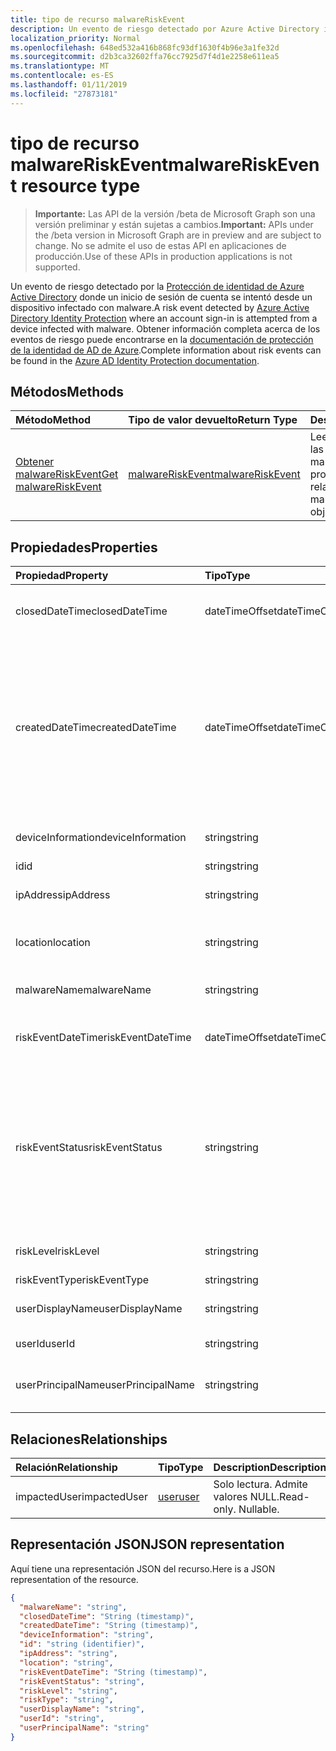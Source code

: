 ```yaml
---
title: tipo de recurso malwareRiskEvent
description: Un evento de riesgo detectado por Azure Active Directory identidad protección donde un inicio de sesión de cuenta se intentó desde un dispositivo infectado con malware. Obtener información completa acerca de los eventos de riesgo puede encontrarse en la documentación de protección de la identidad de AD de Azure.
localization_priority: Normal
ms.openlocfilehash: 648ed532a416b868fc93df1630f4b96e3a1fe32d
ms.sourcegitcommit: d2b3ca32602ffa76cc7925d7f4d1e2258e611ea5
ms.translationtype: MT
ms.contentlocale: es-ES
ms.lasthandoff: 01/11/2019
ms.locfileid: "27873181"
---
```

# <a name="malwareriskevent-resource-type"></a><span data-ttu-id="f7bee-104">tipo de recurso malwareRiskEvent</span><span class="sxs-lookup"><span data-stu-id="f7bee-104">malwareRiskEvent resource type</span></span>

> <span data-ttu-id="f7bee-105">**Importante:** Las API de la versión /beta de Microsoft Graph son una versión preliminar y están sujetas a cambios.</span><span class="sxs-lookup"><span data-stu-id="f7bee-105">**Important:** APIs under the /beta version in Microsoft Graph are in preview and are subject to change.</span></span> <span data-ttu-id="f7bee-106">No se admite el uso de estas API en aplicaciones de producción.</span><span class="sxs-lookup"><span data-stu-id="f7bee-106">Use of these APIs in production applications is not supported.</span></span>

<span data-ttu-id="f7bee-107">Un evento de riesgo detectado por la [Protección de identidad de Azure Active Directory](https://azure.microsoft.com/en-us/documentation/articles/active-directory-identityprotection/) donde un inicio de sesión de cuenta se intentó desde un dispositivo infectado con malware.</span><span class="sxs-lookup"><span data-stu-id="f7bee-107">A risk event detected by [Azure Active Directory Identity Protection](https://azure.microsoft.com/en-us/documentation/articles/active-directory-identityprotection/) where an account sign-in is attempted from a device infected with malware.</span></span> <span data-ttu-id="f7bee-108">Obtener información completa acerca de los eventos de riesgo puede encontrarse en la [documentación de protección de la identidad de AD de Azure](https://azure.microsoft.com/en-us/documentation/articles/active-directory-identityprotection-risk-events-types/).</span><span class="sxs-lookup"><span data-stu-id="f7bee-108">Complete information about risk events can be found in the [Azure AD Identity Protection documentation](https://azure.microsoft.com/en-us/documentation/articles/active-directory-identityprotection-risk-events-types/).</span></span>


## <a name="methods"></a><span data-ttu-id="f7bee-109">Métodos</span><span class="sxs-lookup"><span data-stu-id="f7bee-109">Methods</span></span>

| <span data-ttu-id="f7bee-110">Método</span><span class="sxs-lookup"><span data-stu-id="f7bee-110">Method</span></span>           | <span data-ttu-id="f7bee-111">Tipo de valor devuelto</span><span class="sxs-lookup"><span data-stu-id="f7bee-111">Return Type</span></span>    |<span data-ttu-id="f7bee-112">Descripción</span><span class="sxs-lookup"><span data-stu-id="f7bee-112">Description</span></span>|
|:---------------|:--------|:----------|
|[<span data-ttu-id="f7bee-113">Obtener malwareRiskEvent</span><span class="sxs-lookup"><span data-stu-id="f7bee-113">Get malwareRiskEvent</span></span>](../api/malwareriskevent-get.md) | [<span data-ttu-id="f7bee-114">malwareRiskEvent</span><span class="sxs-lookup"><span data-stu-id="f7bee-114">malwareRiskEvent</span></span>](malwareriskevent.md) |<span data-ttu-id="f7bee-115">Leer las propiedades y las relaciones del objeto malwareRiskEvent.</span><span class="sxs-lookup"><span data-stu-id="f7bee-115">Read properties and relationships of malwareRiskEvent object.</span></span>|

## <a name="properties"></a><span data-ttu-id="f7bee-116">Propiedades</span><span class="sxs-lookup"><span data-stu-id="f7bee-116">Properties</span></span>
| <span data-ttu-id="f7bee-117">Propiedad</span><span class="sxs-lookup"><span data-stu-id="f7bee-117">Property</span></span>     | <span data-ttu-id="f7bee-118">Tipo</span><span class="sxs-lookup"><span data-stu-id="f7bee-118">Type</span></span>   |<span data-ttu-id="f7bee-119">Description</span><span class="sxs-lookup"><span data-stu-id="f7bee-119">Description</span></span>|
|:---------------|:--------|:----------|
|<span data-ttu-id="f7bee-120">closedDateTime</span><span class="sxs-lookup"><span data-stu-id="f7bee-120">closedDateTime</span></span>|<span data-ttu-id="f7bee-121">dateTimeOffset</span><span class="sxs-lookup"><span data-stu-id="f7bee-121">dateTimeOffset</span></span>| <span data-ttu-id="f7bee-122">La fecha y hora en que se ha cerrado el evento de riesgo</span><span class="sxs-lookup"><span data-stu-id="f7bee-122">The date and time that the risk event was closed</span></span>|
|<span data-ttu-id="f7bee-123">createdDateTime</span><span class="sxs-lookup"><span data-stu-id="f7bee-123">createdDateTime</span></span>|<span data-ttu-id="f7bee-124">dateTimeOffset</span><span class="sxs-lookup"><span data-stu-id="f7bee-124">dateTimeOffset</span></span>| <span data-ttu-id="f7bee-125">La fecha y hora en que se creó el evento de riesgo.</span><span class="sxs-lookup"><span data-stu-id="f7bee-125">The date and time that the risk event was created.</span></span> <span data-ttu-id="f7bee-126">Siempre es mayor o igual que la fecha y hora del evento riesgo propio.</span><span class="sxs-lookup"><span data-stu-id="f7bee-126">This is always greater than or equal to the datetime of the risk event itself.</span></span> <span data-ttu-id="f7bee-127">Ésta es la propiedad correcta para utilizar como filtro al consultar los eventos de riesgo.</span><span class="sxs-lookup"><span data-stu-id="f7bee-127">This is the correct property to use as a filter when querying risk events.</span></span>|
|<span data-ttu-id="f7bee-128">deviceInformation</span><span class="sxs-lookup"><span data-stu-id="f7bee-128">deviceInformation</span></span>|<span data-ttu-id="f7bee-129">string</span><span class="sxs-lookup"><span data-stu-id="f7bee-129">string</span></span>| <span data-ttu-id="f7bee-130">Información sobre el dispositivo</span><span class="sxs-lookup"><span data-stu-id="f7bee-130">Information about the device</span></span>|
|<span data-ttu-id="f7bee-131">id</span><span class="sxs-lookup"><span data-stu-id="f7bee-131">id</span></span>|<span data-ttu-id="f7bee-132">string</span><span class="sxs-lookup"><span data-stu-id="f7bee-132">string</span></span>| <span data-ttu-id="f7bee-133">Solo lectura</span><span class="sxs-lookup"><span data-stu-id="f7bee-133">Read-only</span></span>|
|<span data-ttu-id="f7bee-134">ipAddress</span><span class="sxs-lookup"><span data-stu-id="f7bee-134">ipAddress</span></span>|<span data-ttu-id="f7bee-135">string</span><span class="sxs-lookup"><span data-stu-id="f7bee-135">string</span></span>| <span data-ttu-id="f7bee-136">La dirección IP de inicio de sesión de</span><span class="sxs-lookup"><span data-stu-id="f7bee-136">The IP address of the sign-in</span></span>|
|<span data-ttu-id="f7bee-137">location</span><span class="sxs-lookup"><span data-stu-id="f7bee-137">location</span></span>|<span data-ttu-id="f7bee-138">string</span><span class="sxs-lookup"><span data-stu-id="f7bee-138">string</span></span>| <span data-ttu-id="f7bee-139">La ubicación que se adjunta a la dirección IP de inicio de sesión de</span><span class="sxs-lookup"><span data-stu-id="f7bee-139">The location attached to the IP address of the sign-in</span></span>|
|<span data-ttu-id="f7bee-140">malwareName</span><span class="sxs-lookup"><span data-stu-id="f7bee-140">malwareName</span></span>|<span data-ttu-id="f7bee-141">string</span><span class="sxs-lookup"><span data-stu-id="f7bee-141">string</span></span>| <span data-ttu-id="f7bee-142">El malware asociado a este inicio de sesión</span><span class="sxs-lookup"><span data-stu-id="f7bee-142">The malware associated with this login</span></span>|
|<span data-ttu-id="f7bee-143">riskEventDateTime</span><span class="sxs-lookup"><span data-stu-id="f7bee-143">riskEventDateTime</span></span>|<span data-ttu-id="f7bee-144">dateTimeOffset</span><span class="sxs-lookup"><span data-stu-id="f7bee-144">dateTimeOffset</span></span>| <span data-ttu-id="f7bee-145">Fecha y hora en que se produjo el evento de riesgo</span><span class="sxs-lookup"><span data-stu-id="f7bee-145">The date and time when the risk event occurred</span></span>|
|<span data-ttu-id="f7bee-146">riskEventStatus</span><span class="sxs-lookup"><span data-stu-id="f7bee-146">riskEventStatus</span></span>|<span data-ttu-id="f7bee-147">string</span><span class="sxs-lookup"><span data-stu-id="f7bee-147">string</span></span>| <span data-ttu-id="f7bee-148">Los valores posibles son: `active`, `remediated`, `dismissedAsFixed`, `dismissedAsFalsePositive`, `dismissedAsIgnore`, `loginBlocked`, `closedMfaAuto` y `closedMultipleReasons`.</span><span class="sxs-lookup"><span data-stu-id="f7bee-148">Possible values are: `active`, `remediated`, `dismissedAsFixed`, `dismissedAsFalsePositive`, `dismissedAsIgnore`, `loginBlocked`, `closedMfaAuto`, `closedMultipleReasons`.</span></span>|
|<span data-ttu-id="f7bee-149">riskLevel</span><span class="sxs-lookup"><span data-stu-id="f7bee-149">riskLevel</span></span>|<span data-ttu-id="f7bee-150">string</span><span class="sxs-lookup"><span data-stu-id="f7bee-150">string</span></span>| <span data-ttu-id="f7bee-151">Los valores posibles son: `low`, `medium` y `high`.</span><span class="sxs-lookup"><span data-stu-id="f7bee-151">Possible values are: `low`, `medium`, `high`.</span></span>|
|<span data-ttu-id="f7bee-152">riskEventType</span><span class="sxs-lookup"><span data-stu-id="f7bee-152">riskEventType</span></span>|<span data-ttu-id="f7bee-153">string</span><span class="sxs-lookup"><span data-stu-id="f7bee-153">string</span></span>| <span data-ttu-id="f7bee-154">El tipo de riesgo</span><span class="sxs-lookup"><span data-stu-id="f7bee-154">The type of risk</span></span>|
|<span data-ttu-id="f7bee-155">userDisplayName</span><span class="sxs-lookup"><span data-stu-id="f7bee-155">userDisplayName</span></span>|<span data-ttu-id="f7bee-156">string</span><span class="sxs-lookup"><span data-stu-id="f7bee-156">string</span></span>| <span data-ttu-id="f7bee-157">El nombre del usuario en riesgo</span><span class="sxs-lookup"><span data-stu-id="f7bee-157">The name of the user at risk</span></span>|
|<span data-ttu-id="f7bee-158">userId</span><span class="sxs-lookup"><span data-stu-id="f7bee-158">userId</span></span>|<span data-ttu-id="f7bee-159">string</span><span class="sxs-lookup"><span data-stu-id="f7bee-159">string</span></span>| <span data-ttu-id="f7bee-160">El identificador del usuario en riesgo</span><span class="sxs-lookup"><span data-stu-id="f7bee-160">The id of the user at risk</span></span>|
|<span data-ttu-id="f7bee-161">userPrincipalName</span><span class="sxs-lookup"><span data-stu-id="f7bee-161">userPrincipalName</span></span>|<span data-ttu-id="f7bee-162">string</span><span class="sxs-lookup"><span data-stu-id="f7bee-162">string</span></span>| <span data-ttu-id="f7bee-163">El nombre principal de usuario del usuario en riesgo</span><span class="sxs-lookup"><span data-stu-id="f7bee-163">The user principal name of the user at risk</span></span>|

## <a name="relationships"></a><span data-ttu-id="f7bee-164">Relaciones</span><span class="sxs-lookup"><span data-stu-id="f7bee-164">Relationships</span></span>
| <span data-ttu-id="f7bee-165">Relación</span><span class="sxs-lookup"><span data-stu-id="f7bee-165">Relationship</span></span> | <span data-ttu-id="f7bee-166">Tipo</span><span class="sxs-lookup"><span data-stu-id="f7bee-166">Type</span></span>   |<span data-ttu-id="f7bee-167">Description</span><span class="sxs-lookup"><span data-stu-id="f7bee-167">Description</span></span>|
|:---------------|:--------|:----------|
|<span data-ttu-id="f7bee-168">impactedUser</span><span class="sxs-lookup"><span data-stu-id="f7bee-168">impactedUser</span></span>|[<span data-ttu-id="f7bee-169">user</span><span class="sxs-lookup"><span data-stu-id="f7bee-169">user</span></span>](user.md)| <span data-ttu-id="f7bee-p105">Solo lectura. Admite valores NULL.</span><span class="sxs-lookup"><span data-stu-id="f7bee-p105">Read-only. Nullable.</span></span>|

## <a name="json-representation"></a><span data-ttu-id="f7bee-172">Representación JSON</span><span class="sxs-lookup"><span data-stu-id="f7bee-172">JSON representation</span></span>

<span data-ttu-id="f7bee-173">Aquí tiene una representación JSON del recurso.</span><span class="sxs-lookup"><span data-stu-id="f7bee-173">Here is a JSON representation of the resource.</span></span>

<!-- {
  "blockType": "resource",
  "optionalProperties": [

  ],
  "@odata.type": "microsoft.graph.malwareRiskEvent"
}-->

```json
{
  "malwareName": "string",
  "closedDateTime": "String (timestamp)",
  "createdDateTime": "String (timestamp)",
  "deviceInformation": "string",
  "id": "string (identifier)",
  "ipAddress": "string",
  "location": "string",
  "riskEventDateTime": "String (timestamp)",
  "riskEventStatus": "string",
  "riskLevel": "string",
  "riskType": "string",
  "userDisplayName": "string",
  "userId": "string",
  "userPrincipalName": "string"
}

```

<!-- uuid: 8fcb5dbc-d5aa-4681-8e31-b001d5168d79
2015-10-25 14:57:30 UTC -->
<!-- {
  "type": "#page.annotation",
  "description": "malwareRiskEvent resource",
  "keywords": "",
  "section": "documentation",
  "tocPath": ""
}-->
